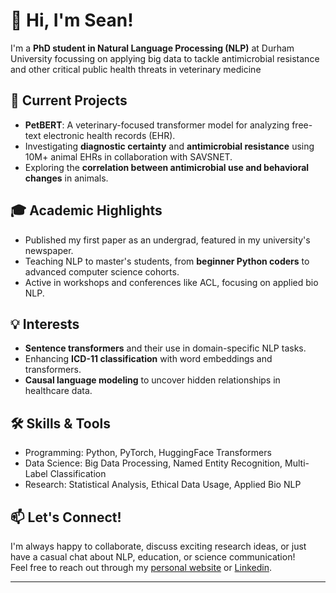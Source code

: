 # 👋 Hi, I'm Sean!

I'm a **PhD student in Natural Language Processing (NLP)** at Durham University focussing on applying big data to tackle antimicrobial resistance and other critical public health threats in veterinary medicine

## 🌟 Current Projects
- **PetBERT**: A veterinary-focused transformer model for analyzing free-text electronic health records (EHR).
- Investigating **diagnostic certainty** and **antimicrobial resistance** using 10M+ animal EHRs in collaboration with SAVSNET.
- Exploring the **correlation between antimicrobial use and behavioral changes** in animals.

## 🎓 Academic Highlights
- Published my first paper as an undergrad, featured in my university's newspaper.
- Teaching NLP to master's students, from **beginner Python coders** to advanced computer science cohorts.
- Active in workshops and conferences like ACL, focusing on applied bio NLP.

## 💡 Interests
- **Sentence transformers** and their use in domain-specific NLP tasks.
- Enhancing **ICD-11 classification** with word embeddings and transformers.
- **Causal language modeling** to uncover hidden relationships in healthcare data.

## 🛠️ Skills & Tools
- Programming: Python, PyTorch, HuggingFace Transformers
- Data Science: Big Data Processing, Named Entity Recognition, Multi-Label Classification
- Research: Statistical Analysis, Ethical Data Usage, Applied Bio NLP

## 📫 Let's Connect!
I'm always happy to collaborate, discuss exciting research ideas, or just have a casual chat about NLP, education, or science communication!  
Feel free to reach out through my [personal website](seanfarr788.gihub.io) or [Linkedin](linkedin.com/in/seanoliverfarrell).

---
